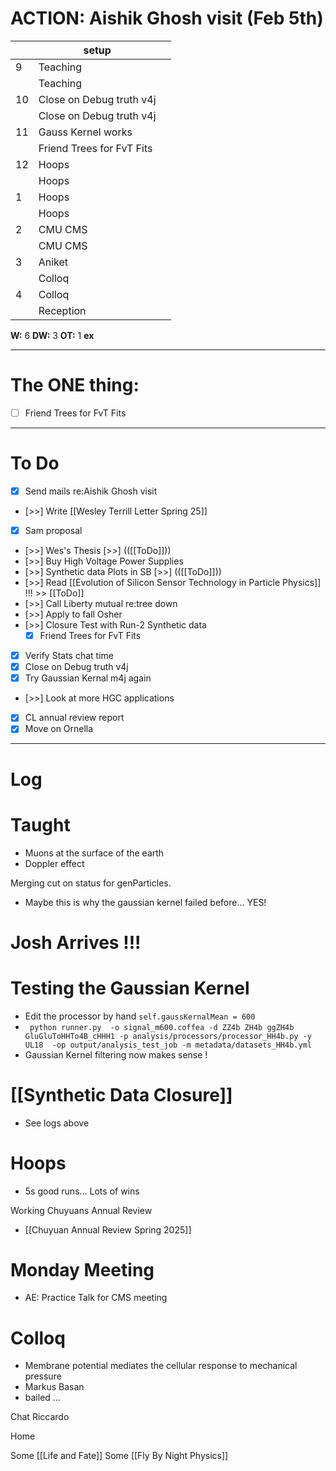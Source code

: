 # ACTION:  Aishik Ghosh visit (Feb 5th)

|     | setup                     |     |
| --- | ------------------------- | --- |
| 9   | Teaching                  |     |
|     | Teaching                  |     |
| 10  | Close on Debug truth v4j  |     |
|     | Close on Debug truth v4j  |     |
| 11  | Gauss Kernel works        |     |
|     | Friend Trees for FvT Fits |     |
| 12  | Hoops                     |     |
|     | Hoops                     |     |
| 1   | Hoops                     |     |
|     | Hoops                     |     |
| 2   | CMU CMS                   |     |
|     | CMU CMS                   |     |
| 3   | Aniket                    |     |
|     | Colloq                    |     |
| 4   | Colloq                    |     |
|     | Reception                 |     |

**W:** 6 
**DW:** 3
**OT:** 1
**ex** 

---
# The ONE thing: 
- [ ] Friend Trees for FvT Fits

---
# To Do

- [x]  Send mails re:Aishik Ghosh visit
- [>>] Write [[Wesley Terrill Letter Spring 25]]
- [x] Sam proposal
- [>>] Wes's Thesis [>>] (([[ToDo]]))
- [>>] Buy High Voltage Power Supplies
- [>>]  Synthetic data Plots in SB  [>>] (([[ToDo]]))
- [>>] Read [[Evolution of Silicon Sensor Technology in Particle Physics]] !!! >> [[ToDo]]
- [>>] Call Liberty mutual re:tree down
- [>>]  Apply to fall Osher
- [>>] Closure Test with Run-2 Synthetic data
	- [x]  Friend Trees for FvT Fits
- [x] Verify Stats chat time
- [x] Close on Debug truth v4j
- [x] Try Gaussian Kernal m4j again
- [>>] Look at more HGC applications
- [x] CL annual review report
- [x] Move on Ornella
---

# Log


# Taught 
- Muons at the surface of the earth
- Doppler effect

Merging cut on status for genParticles.
- Maybe this is why the gaussian kernel failed before... YES! 

# Josh Arrives !!!

# Testing the Gaussian Kernel 
- Edit the processor by hand `self.gaussKernalMean = 600`
- ` python runner.py  -o signal_m600.coffea -d ZZ4b ZH4b ggZH4b GluGluToHHTo4B_cHHH1 -p analysis/processors/processor_HH4b.py -y UL18  -op output/analysis_test_job -m metadata/datasets_HH4b.yml`
- Gaussian Kernel filtering now makes sense !

# [[Synthetic Data Closure]]
- See logs above

# Hoops
- 5s good runs... Lots of wins

Working Chuyuans Annual Review
- [[Chuyuan Annual Review Spring 2025]]

# Monday Meeting
- AE: Practice Talk for CMS meeting

# Colloq 
- Membrane potential mediates the cellular response to mechanical pressure
- Markus Basan
- bailed ... 

Chat Riccardo 

Home 

Some [[Life and Fate]]
Some [[Fly By Night Physics]]

